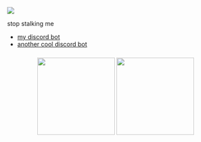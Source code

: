 
<img src="https://komarev.com/ghpvc/?username=lucidwave" align="center">

stop stalking me

- [my discord bot](https://lightbot.xyz/invite)
- [another cool discord bot](https://slate.dan.onl/invite)

<h3 align="center">
  <img src="https://lanyard-profile-readme.vercel.app/api/256569460981366784?theme=dark&hideBadges=true&animated=true&&idleMessage=%F0%9F%98%B4%F0%9F%92%A4" height="180">
  <img src="https://github-readme-stats.vercel.app/api?username=lucidwave&hide_border=true&show_icons=true&count_private=true&bg_color=000000&theme=dark" height="180">
</h3>


